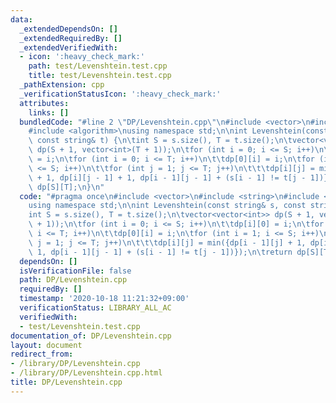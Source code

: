 ```yaml
---
data:
  _extendedDependsOn: []
  _extendedRequiredBy: []
  _extendedVerifiedWith:
  - icon: ':heavy_check_mark:'
    path: test/Levenshtein.test.cpp
    title: test/Levenshtein.test.cpp
  _pathExtension: cpp
  _verificationStatusIcon: ':heavy_check_mark:'
  attributes:
    links: []
  bundledCode: "#line 2 \"DP/Levenshtein.cpp\"\n#include <vector>\n#include <string>\n\
    #include <algorithm>\nusing namespace std;\n\nint Levenshtein(const string& s,\
    \ const string& t) {\n\tint S = s.size(), T = t.size();\n\tvector<vector<int>>\
    \ dp(S + 1, vector<int>(T + 1));\n\tfor (int i = 0; i <= S; i++)\n\t\tdp[i][0]\
    \ = i;\n\tfor (int i = 0; i <= T; i++)\n\t\tdp[0][i] = i;\n\tfor (int i = 1; i\
    \ <= S; i++)\n\t\tfor (int j = 1; j <= T; j++)\n\t\t\tdp[i][j] = min({dp[i - 1][j]\
    \ + 1, dp[i][j - 1] + 1, dp[i - 1][j - 1] + (s[i - 1] != t[j - 1])});\n\treturn\
    \ dp[S][T];\n}\n"
  code: "#pragma once\n#include <vector>\n#include <string>\n#include <algorithm>\n\
    using namespace std;\n\nint Levenshtein(const string& s, const string& t) {\n\t\
    int S = s.size(), T = t.size();\n\tvector<vector<int>> dp(S + 1, vector<int>(T\
    \ + 1));\n\tfor (int i = 0; i <= S; i++)\n\t\tdp[i][0] = i;\n\tfor (int i = 0;\
    \ i <= T; i++)\n\t\tdp[0][i] = i;\n\tfor (int i = 1; i <= S; i++)\n\t\tfor (int\
    \ j = 1; j <= T; j++)\n\t\t\tdp[i][j] = min({dp[i - 1][j] + 1, dp[i][j - 1] +\
    \ 1, dp[i - 1][j - 1] + (s[i - 1] != t[j - 1])});\n\treturn dp[S][T];\n}\n"
  dependsOn: []
  isVerificationFile: false
  path: DP/Levenshtein.cpp
  requiredBy: []
  timestamp: '2020-10-18 11:21:32+09:00'
  verificationStatus: LIBRARY_ALL_AC
  verifiedWith:
  - test/Levenshtein.test.cpp
documentation_of: DP/Levenshtein.cpp
layout: document
redirect_from:
- /library/DP/Levenshtein.cpp
- /library/DP/Levenshtein.cpp.html
title: DP/Levenshtein.cpp
---
```

